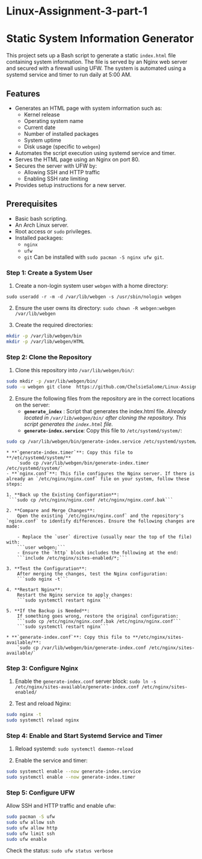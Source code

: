 # Linux-Assignment-3-part-1

# Static System Information Generator

This project sets up a Bash script to generate a static `index.html` file containing system information. The file is served by an Nginx web server and secured with a firewall using UFW. The system is automated using a systemd service and timer to run daily at 5:00 AM.

## Features

- Generates an HTML page with system information such as:
  - Kernel release
  - Operating system name
  - Current date
  - Number of installed packages
  - System uptime
  - Disk usage (specific to `webgen`)
- Automates the script execution using systemd service and timer.
- Serves the HTML page using an Nginx on port 80.
- Secures the server with UFW by:
  - Allowing SSH and HTTP traffic
  - Enabling SSH rate limiting
- Provides setup instructions for a new server.

## Prerequisites

- Basic bash scripting.
- An Arch Linux server.
- Root access or `sudo` privileges.
- Installed packages:
  - `nginx`
  - `ufw`
  - `git`
  Can be installed with `sudo pacman -S nginx ufw git`.

### Step 1: Create a System User

1. Create a non-login system user `webgen` with a home directory:

`sudo useradd -r -m -d /var/lib/webgen -s /usr/sbin/nologin webgen`

2. Ensure the user owns its directory:
`sudo chown -R webgen:webgen /var/lib/webgen`

3. Create the required directories:
```bash
mkdir -p /var/lib/webgen/bin
mkdir -p /var/lib/webgen/HTML
```

### Step 2: Clone the Repository

1. Clone this repository into `/var/lib/webgen/bin/`:
```bash
sudo mkdir -p /var/lib/webgen/bin/
sudo -u webgen git clone  https://github.com/ChelsieSalome/Linux-Assignment-3-part-1.git /var/lib/webgen/bin/
```

2. Ensure the following files from the repository are in the correct locations on the server:
    * **`generate_index`** : Script that generates the index.html file. 
        *Already located in `/var/lib/webgen/bin/` after cloning the repository. This script generates the `index.html` file.*
    * **`generate-index.service`**: Copy this file to `/etc/systemd/system/`:  
```bash
sudo cp /var/lib/webgen/bin/generate-index.service /etc/systemd/system/
```
    * **`generate-index.timer`**: Copy this file to **/etc/systemd/system/**
        `sudo cp /var/lib/webgen/bin/generate-index.timer /etc/systemd/system/`
    - **`nginx.conf`**: This file configures the Nginx server. If there is already an `/etc/nginx/nginx.conf` file on your system, follow these steps:

    1. **Back up the Existing Configuration**:
     ```sudo cp /etc/nginx/nginx.conf /etc/nginx/nginx.conf.bak```

    2. **Compare and Merge Changes**:
        Open the existing `/etc/nginx/nginx.conf` and the repository's `nginx.conf` to identify differences. Ensure the following changes are made:
        
        - Replace the `user` directive (usually near the top of the file) with:
        ```user webgen;```
        - Ensure the `http` block includes the following at the end:
        ```include /etc/nginx/sites-enabled/*;```

    3. **Test the Configuration**:
        After merging the changes, test the Nginx configuration:
        ```sudo nginx -t```

    4. **Restart Nginx**:
        Restart the Nginx service to apply changes:
        ```sudo systemctl restart nginx ```

    5. **If the Backup is Needed**:
        If something goes wrong, restore the original configuration:
        ```sudo cp /etc/nginx/nginx.conf.bak /etc/nginx/nginx.conf```
        ```sudo systemctl restart nginx```

    * **`generate-index.conf`**: Copy this file to **/etc/nginx/sites-available/**:
        `sudo cp /var/lib/webgen/bin/generate-index.conf /etc/nginx/sites-available/`
    

### Step 3: Configure Nginx

1. Enable the `generate-index.conf` server block:
`sudo ln -s /etc/nginx/sites-available/generate-index.conf /etc/nginx/sites-enabled/`

3. Test and reload Nginx:

```bash
sudo nginx -t
sudo systemctl reload nginx
```

### Step 4: Enable and Start Systemd Service and Timer

1. Reload systemd:
`sudo systemctl daemon-reload`

2. Enable the service and timer:
```bash
sudo systemctl enable --now generate-index.service
sudo systemctl enable --now generate-index.timer
```


### Step 5: Configure UFW

Allow SSH and HTTP traffic and enable ufw:

```bash
sudo pacman -S ufw
sudo ufw allow ssh
sudo ufw allow http
sudo ufw limit ssh
sudo ufw enable
```
Check the status:
`sudo ufw status verbose`



